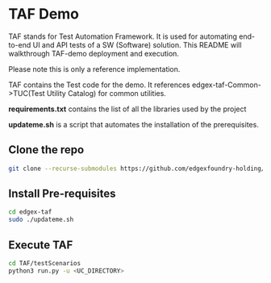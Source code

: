 <!--

 Copyright (C) 2019 Intel Corporation

 SPDX-License-Identifier: Apache-2.0

-->

# TAF Demo

TAF stands for Test Automation Framework.
It is used for automating end-to-end UI and API tests of a SW (Software) solution.
This README will walkthrough TAF-demo deployment and execution.

Please note this is only a reference implementation.

TAF contains the Test code for the demo. It references edgex-taf-Common->TUC(Test Utility Catalog) for common utilities.

**requirements.txt** contains the list of all the libraries used by the project

**updateme.sh** is a script that automates the installation of the prerequisites.

## Clone the repo
```bash
git clone --recurse-submodules https://github.com/edgexfoundry-holding/edgex-taf.git
```

## Install Pre-requisites
```bash
cd edgex-taf
sudo ./updateme.sh
```

## Execute TAF
```bash
cd TAF/testScenarios
python3 run.py -u <UC_DIRECTORY>
```